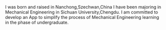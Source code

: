 I was born and raised in Nanchong,Szechwan,China
I have been majoring in Mechanical Engineering in Sichuan University,Chengdu.
I am committed to develop an App to simplify the process of Mechanical Engineering learning in the phase of undergraduate.
